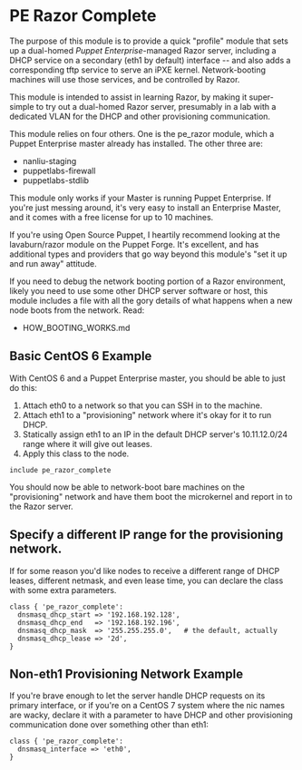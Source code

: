 # PE Razor Complete

The purpose of this module is to provide a quick "profile" module that sets up a dual-homed *Puppet Enterprise*-managed Razor server, including a DHCP service on a secondary (eth1 by default) interface -- and also adds a corresponding tftp service to serve an iPXE kernel.  Network-booting machines will use those services, and be controlled by Razor.

This module is intended to assist in learning Razor, by making it super-simple to try out a dual-homed Razor server, presumably in a lab with a dedicated VLAN for the DHCP and other provisioning communication.

This module relies on four others.  One is the pe_razor module, which a Puppet Enterprise master already has installed.  The other three are:

  * nanliu-staging
  * puppetlabs-firewall
  * puppetlabs-stdlib

This module only works if your Master is running Puppet Enterprise.  If you're just messing around, it's very easy to install an Enterprise Master, and it comes with a free license for up to 10 machines.

If you're using Open Source Puppet, I heartily recommend looking at the lavaburn/razor module on the Puppet Forge.  It's excellent, and has additional types and providers that go way beyond this module's "set it up and run away" attitude.

If you need to debug the network booting portion of a Razor environment, likely you need to use some other DHCP server software or host, this module includes a file with all the gory details of what happens when a new node boots from the network.  Read:

  * HOW_BOOTING_WORKS.md


## Basic CentOS 6 Example

With CentOS 6 and a Puppet Enterprise master, you should be able to just do this:
  1. Attach eth0 to a network so that you can SSH in to the machine.
  1. Attach eth1 to a "provisioning" network where it's okay for it to run DHCP.
  1. Statically assign eth1 to an IP in the default DHCP server's 10.11.12.0/24 range where it will give out leases.
  1. Apply this class to the node.

```puppet
include pe_razor_complete
```

You should now be able to network-boot bare machines on the "provisioning" network and have them boot the microkernel and report in to the Razor server.


## Specify a different IP range for the provisioning network.

If for some reason you'd like nodes to receive a different range of DHCP leases, different netmask, and even lease time, you can declare the class with some extra parameters.

```puppet
class { 'pe_razor_complete':
  dnsmasq_dhcp_start => '192.168.192.128',
  dnsmasq_dhcp_end   => '192.168.192.196',
  dnsmasq_dhcp_mask  => '255.255.255.0',   # the default, actually
  dnsmasq_dhcp_lease => '2d',
}
```


## Non-eth1 Provisioning Network Example

If you're brave enough to let the server handle DHCP requests on its primary interface, or if you're on a CentOS 7 system where the nic names are wacky, declare it with a parameter to have DHCP and other provisioning communication done over something other than eth1:

```puppet
class { 'pe_razor_complete':
  dnsmasq_interface => 'eth0',
}
```
